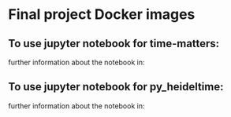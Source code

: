 # Final project Docker images
## To use jupyter notebook for time-matters:

further information about the notebook in: <link>
## To use jupyter notebook for py_heideltime:

further information about the notebook in: <link>
